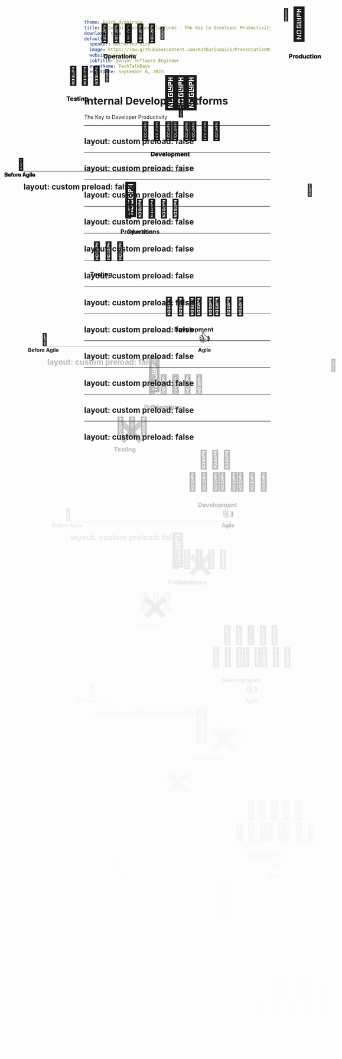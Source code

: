 ```yaml
---
theme: ksick-dynatrace
title: Internal Developer Platforms - The Key to Developer Productivity
download: true
defaults:
  speaker: Katharina Sick
  image: https://raw.githubusercontent.com/KatharinaSick/PresentationMaterials/main/About/Drawing.png
  website: ksick.dev
  jobTitle: Senior Software Engineer
  eventName: TechTalkDays
  eventDate: September 6, 2023
---
```


<style>
/* Slide size is always 980x552 */
.bigEmoji, .emoji, .smallEmoji, .circle, .logo {
  position: absolute;

  display: flex;
  align-items: center;
  justify-content: center;

  left: 0;
  top: 0;
}

.bigEmoji {
  font-size: 86px;

  width: 100px;
  height: 100px;

  left: 440px;
  top: 226px;
}

.emoji {
  font-size: 48px;

  width: 50px;
  height: 50px;

  left: 465px;
  top: 251px;
}

.smallEmoji {
  font-size: 32px;

  width: 50px;
  height: 50px;

  left: 465px;
  top: 251px;
}

.logo {
  width: 50px;
  height: 50px;

  padding: 8px;

  left: 465px;
  top: 251px;
}

.circle {
  font-size: 64px;

  width: 200px;
  height: 200px;

  left: 415px;
  top: 201px;

  background:  linear-gradient(45deg, var(--purple), var(--blue), var(--green));
  border-radius: 50%;
  border: 3px solid white;

  font-weight: 900;
}

.circleText {
  position: absolute;

  width: 110px;
  height: 110px;

  display: flex;
  align-items: center;
  justify-content: center;

  font-weight: 900;
  font-size: 64px;

  background-image: var(--gradient);
  -webkit-background-clip: text;
  -webkit-text-fill-color: transparent;

  border: 2px solid white;
  border-radius: 50%;

  left: 435px;
  top: 221px;
}

.circleTextSmall {
  position: absolute;
  
  width: 50px;
  height: 50px;

  display: flex;
  align-items: center;
  justify-content: center;

  font-weight: 900;
  font-size: 28px;

  background-image: var(--gradient);
  -webkit-background-clip: text;
  -webkit-text-fill-color: transparent;

  border: 2px solid white;
  border-radius: 50%;
}
</style>

# Internal Developer Platforms

The Key to Developer Productivity

<!--
## Introduce myself
- Passionate about 
  - Automating deployments and infrastructure
  - Speeding up pipelines
  - Observability and security
  - Improving developer experience and unifying solutions

## Why IDP?
- Many developers do not share this passion
- Enable developers to focus on what they usually like most and therefore are best at: writing code
- Take away all those daunting tasks around shipping and running software in production
- No compromises regarding autonomy

## ⏭️ But what is an IDP?
To explain that we will travel back in time together to see how the way we are working has evolved over time. And we are 
going to **travel back a loooong time** ⏭️
-->

---
layout: custom
preload: false
---

<span
class="bigEmoji"
v-motion
:initial="{ scale: 0 }"
:enter="{ scale: 1, transition: { type: 'keyframes', ease: 'linear', duration: 500 } }">
🦖
</span>

<!--
## Well, not to the Dinosaur era, but ⏭️
-->

---
layout: custom
preload: false
---

<span
class="smallEmoji"
style="left: 32px; top: 445px"
v-motion
:initial="{ x: 410, y: -197, scale: 2 }"
:enter="{ x: 0, y: 0, scale: 1, transition: { type: 'keyframes', ease: 'linear', duration: 1000 } }">
🦖
</span>
<strong
style="position: absolute; left: 12px; top: 490px; fontSize: 18px"
v-motion
:initial="{ y: 35 }"
:enter="{ y: 0, transition: { type: 'keyframes', ease: 'linear', duration: 500, delay: 500 } }">
Before Agile
</strong>

<!--
## To the time before Agile was a thing
-->

---
layout: custom
preload: false
---

<!-- Timeline -->
<span class="smallEmoji" style="left: 32px; top: 445px">🦖</span>
<strong style="position: absolute; left: 12px; top: 490px; fontSize: 18px">Before Agile</strong>

<span
class="bigEmoji"
v-motion
:initial="{ scale: 0 }"
:enter="{ scale: 1, transition: { type: 'keyframes', ease: 'linear', duration: 1000 } }">
👩‍💻
</span>

<!--
## Introduce Alex
-->

---
layout: custom
preload: false
---

<!-- Timeline -->
<span class="smallEmoji" style="left: 32px; top: 445px">🦖</span>
<strong style="position: absolute; left: 12px; top: 490px; fontSize: 18px">Before Agile</strong>

<!-- Development -->
<span
class="emoji"
style="left: 400px; top: 355px"
v-motion
:initial="{ x: 65, opacity: 0 }"
:enter="{ x: 0, opacity: 1, transition: { type: 'keyframes', ease: 'linear', duration: 500, delay: 500 } }">
🧑🏽‍💻
</span>
<span
class="emoji"
style="left: 530px; top: 355px"
v-motion
:initial="{ x: -65, opacity: 0 }"
:enter="{ x: 0, opacity: 1, transition: { type: 'keyframes', ease: 'linear', duration: 500, delay: 500 } }">
🧑🏿‍💻
</span>
<h3
style="position: absolute; left: 408px; top: 410px"
v-motion
:initial="{ scale: 0 }"
:enter="{ scale: 1, transition: { type: 'keyframes', ease: 'linear', duration: 500, delay: 500 } }">
Development
</h3>

<!-- Alex -->
<span
class="emoji"
style="left: 465px; top: 355px"
v-motion
:initial="{ y: -110, scale: 1.79 }"
:enter="{ y: 0, scale: 1, transition: { type: 'keyframes', ease: 'linear', duration: 500 } }">
👩‍💻
</span>

<!--
## Introduce the team of Alex
-->

---
layout: custom
preload: false
---

<!-- Timeline -->
<span class="smallEmoji" style="left: 32px; top: 445px">🦖</span>
<strong style="position: absolute; left: 12px; top: 490px; fontSize: 18px">Before Agile</strong>

<!-- Feature -->
<span
class="smallEmoji"
style="left: 465px; top: 300px"
v-motion
:initial="{ y: 60, scale: 0 }"
:enter="{ y: 0, scale: 1, transition: { type: 'keyframes', ease: 'linear', duration: 500 } }">
🌟
</span>

<!-- Development -->
<span class="emoji" style="left: 400px; top: 355px">🧑🏽‍💻</span>
<span class="emoji" style="left: 530px; top: 355px">🧑🏿‍💻</span>
<span class="emoji" style="left: 465px; top: 355px">👩‍💻</span>
<h3 style="position: absolute; left: 408px; top: 410px">Development</h3>

---
layout: custom
preload: false
---

<!-- Timeline -->
<span class="smallEmoji" style="left: 32px; top: 445px">🦖</span>
<strong style="position: absolute; left: 12px; top: 490px; fontSize: 18px">Before Agile</strong>

<!-- Feature -->
<span class="smallEmoji" style="left: 465px; top: 300px">🌟</span>

<!-- Development -->
<span class="emoji" style="left: 400px; top: 355px">🧑🏽‍💻</span>
<span class="emoji" style="left: 530px; top: 355px">🧑🏿‍💻</span>
<span class="emoji" style="left: 465px; top: 355px">👩‍💻</span>
<h3 style="position: absolute; left: 408px; top: 410px">Development</h3>

<!-- Production -->
<span
class="bigEmoji"
style="left: unset; right: 100px; top: 40px"
v-motion
:initial="{ scale: 0 }"
:enter="{ scale: 1, transition: { type: 'keyframes', ease: 'linear', duration: 500 } }">
🌈
</span>
<h3
style="position: absolute; right: 90px; top: 145px"
v-motion
:initial="{ scale: 0 }"
:enter="{ scale: 1, transition: { type: 'keyframes', ease: 'linear', duration: 500 } }">
Production
</h3>

---
layout: custom
preload: false
---

<!-- Timeline -->
<span class="smallEmoji" style="left: 32px; top: 445px">🦖</span>
<strong style="position: absolute; left: 12px; top: 490px; fontSize: 18px">Before Agile</strong>


<!-- Development -->
<span class="emoji" style="left: 400px; top: 355px" v-motion :inital="{ opacity: 1 }" :enter="{ opacity: 0.2 }">🧑🏽‍💻</span>
<span class="emoji" style="left: 530px; top: 355px" v-motion :inital="{ opacity: 1 }" :enter="{ opacity: 0.2 }">🧑🏿‍💻</span>
<span class="emoji" style="left: 465px; top: 355px" v-motion :inital="{ opacity: 1 }" :enter="{ opacity: 0.2 }">👩‍💻</span>
<h3 style="position: absolute; left: 408px; top: 410px" v-motion :enter="{ opacity: 0.2 }">Development</h3>

<!-- Testing -->
<span class="emoji" style="left: 205px; top: 205px" v-motion :initial="{ opacity: 0 }" :enter="{ opacity: 1 }">👨🏻‍💻</span>
<h3 style="position: absolute; left: 180px; top: 260px" v-motion :initial="{ opacity: 0 }" :enter="{ opacity: 1 }">Testing</h3>

<!-- Feature -->
<span
class="smallEmoji"
style="left: 265px; top: 205px"
v-motion
:initial="{ x: 200, y: 95 }"
:enter="{ x: 0, y: 0, transition: { type: 'keyframes', ease: 'linear', duration: 1500 } }">
🌟
</span>

<!-- Production -->
<span class="bigEmoji" style="left: unset; right: 100px; top: 40px">🌈</span>
<h3 style="position: absolute; right: 90px; top: 145px">Production</h3>

---
layout: custom
preload: false
---

<!-- Timeline -->
<span class="smallEmoji" style="left: 32px; top: 445px">🦖</span>
<strong style="position: absolute; left: 12px; top: 490px; fontSize: 18px">Before Agile</strong>

<!-- Development -->
<span class="emoji" style="left: 400px; top: 355px" v-motion :inital="{ opacity: 0.2 }" :enter="{ opacity: 1 }">🧑🏽‍💻</span>
<span class="emoji" style="left: 530px; top: 355px" v-motion :inital="{ opacity: 0.2 }" :enter="{ opacity: 1 }">🧑🏿‍💻</span>
<span class="emoji" style="left: 465px; top: 355px" v-motion :inital="{ opacity: 0.2 }" :enter="{ opacity: 1 }">👩‍💻</span>
<h3 style="position: absolute; left: 408px; top: 410px" v-motion :inital="{ opacity: 0.2 }" :enter="{ opacity: 1 }">Development</h3>

<!-- Testing -->
<span class="emoji" style="left: 205px; top: 205px" v-motion :initial="{ opacity: 1 }" :enter="{ opacity: 0.2 }">👨🏻‍💻</span>
<h3 style="position: absolute; left: 180px; top: 260px" v-motion :initial="{ opacity: 1 }" :enter="{ opacity: 0.2 }">Testing</h3>

<!-- Feature -->
<span
class="smallEmoji"
style="left: 465px; top: 300px"
v-motion
:initial="{ x: -200, y: -95 }"
:enter="{ x: 0, y: 0, transition: { type: 'keyframes', ease: 'linear', duration: 1500 } }">
🌟
</span>

<!-- Production -->
<span class="bigEmoji" style="left: unset; right: 100px; top: 40px">🌈</span>
<h3 style="position: absolute; right: 90px; top: 145px">Production</h3>

---
layout: custom
preload: false
---

<!-- Timeline -->
<span class="smallEmoji" style="left: 32px; top: 445px">🦖</span>
<strong style="position: absolute; left: 12px; top: 490px; fontSize: 18px">Before Agile</strong>

<!-- Development -->
<span class="emoji" style="left: 400px; top: 355px" v-motion :inital="{ opacity: 1 }" :enter="{ opacity: 0.2 }">🧑🏽‍💻</span>
<span class="emoji" style="left: 530px; top: 355px" v-motion :inital="{ opacity: 1 }" :enter="{ opacity: 0.2 }">🧑🏿‍💻</span>
<span class="emoji" style="left: 465px; top: 355px" v-motion :inital="{ opacity: 1 }" :enter="{ opacity: 0.2 }">👩‍💻</span>
<h3 style="position: absolute; left: 408px; top: 410px" v-motion :enter="{ opacity: 0.2 }">Development</h3>

<!-- Testing -->
<span class="emoji" style="left: 205px; top: 205px" v-motion :enter="{ opacity: 0.2 }">👨🏻‍💻</span>
<h3 style="position: absolute; left: 180px; top: 260px" v-motion :enter="{ opacity: 0.2 }">Testing</h3>

<!-- Operations -->
<span class="emoji" style="left: 290px; top: 90px" v-motion :initial="{ opacity: 0 }" :enter="{ opacity: 1 }">👩🏽‍💻</span>
<span class="emoji" style="left: 355px; top: 90px" v-motion :initial="{ opacity: 0 }" :enter="{ opacity: 1 }">👨🏼‍💻</span>
<h3 style="position: absolute; left: 280px; top: 145px" v-motion :initial="{ opacity: 0 }" :enter="{ opacity: 1 }">Operations</h3>

<!-- Feature -->
<span
class="smallEmoji"
style="left: 415px; top: 90px"
v-motion
:initial="{ x: 50, y: 210 }"
:enter="{ x: 0, y: 0, transition: { type: 'keyframes', ease: 'linear', duration: 1500 } }">
🌟
</span>

<!-- Production -->
<span class="bigEmoji" style="left: unset; right: 100px; top: 40px">🌈</span>
<h3 style="position: absolute; right: 90px; top: 145px">Production</h3>

---
layout: custom
preload: false
---

<!-- Timeline -->
<span class="smallEmoji" style="left: 32px; top: 445px">🦖</span>
<strong style="position: absolute; left: 12px; top: 490px; fontSize: 18px">Before Agile</strong>

<!-- Development -->
<span class="emoji" style="left: 400px; top: 355px" v-motion :enter="{ opacity: 0.2 }">🧑🏽‍💻</span>
<span class="emoji" style="left: 530px; top: 355px" v-motion :enter="{ opacity: 0.2 }">🧑🏿‍💻</span>
<span class="emoji" style="left: 465px; top: 355px" v-motion :enter="{ opacity: 0.2 }">👩‍💻</span>
<h3 style="position: absolute; left: 408px; top: 410px" v-motion :enter="{ opacity: 0.2 }">Development</h3>

<!-- Testing -->
<span class="emoji" style="left: 205px; top: 205px" v-motion :enter="{ opacity: 0.2 }">👨🏻‍💻</span>
<h3 style="position: absolute; left: 180px; top: 260px" v-motion :enter="{ opacity: 0.2 }">Testing</h3>

<!-- Operations -->
<span class="emoji" style="left: 290px; top: 90px" v-motion :inital="{ opacity: 1 }" :enter="{ opacity: 0.2 }">👩🏽‍💻</span>
<span class="emoji" style="left: 355px; top: 90px" v-motion :inital="{ opacity: 1 }" :enter="{ opacity: 0.2 }">👨🏼‍💻</span>
<h3 style="position: absolute; left: 280px; top: 145px" v-motion :inital="{ opacity: 1 }" :enter="{ opacity: 0.2 }">Operations</h3>

<!-- Feature -->
<span
class="smallEmoji"
style="left: 750px; top: 40px"
v-motion
:initial="{ x: -345, y: 50 }"
:enter="{ x: 0, y: 0, transition: { type: 'keyframes', ease: 'linear', duration: 2000 } }">
🌟
</span>


<!-- Production -->
<span class="bigEmoji" style="left: unset; right: 100px; top: 40px">🌈</span>
<h3 style="position: absolute; right: 90px; top: 145px">Production</h3>

---
layout: custom
preload: false
---

<!-- Timeline -->
<span class="smallEmoji" style="left: 32px; top: 445px">🦖</span>
<strong style="position: absolute; left: 12px; top: 490px; fontSize: 18px">Before Agile</strong>

<!-- Development -->
<span class="emoji" style="left: 400px; top: 355px" v-motion :inital="{ opacity: 0.2 }" :enter="{ opacity: 1 }">🧑🏽‍💻</span>
<span class="emoji" style="left: 530px; top: 355px" v-motion :inital="{ opacity: 0.2 }" :enter="{ opacity: 1 }">🧑🏿‍💻</span>
<span class="emoji" style="left: 465px; top: 355px" v-motion :inital="{ opacity: 0.2 }" :enter="{ opacity: 1 }">👩‍💻</span>
<h3 style="position: absolute; left: 408px; top: 410px" v-motion :inital="{ opacity: 0.2 }" :enter="{ opacity: 1 }">Development</h3>

<!-- Testing -->
<span class="emoji" style="left: 205px; top: 205px" v-motion :inital="{ opacity: 0.2 }" :enter="{ opacity: 1 }">👨🏻‍💻</span>
<h3 style="position: absolute; left: 180px; top: 260px" v-motion :inital="{ opacity: 0.2 }" :enter="{ opacity: 1 }">Testing</h3>

<!-- Operations -->
<span class="emoji" style="left: 290px; top: 90px" v-motion :inital="{ opacity: 0.2 }" :enter="{ opacity: 1 }">👩🏽‍💻</span>
<span class="emoji" style="left: 355px; top: 90px" v-motion :inital="{ opacity: 0.2 }" :enter="{ opacity: 1 }">👨🏼‍💻</span>
<h3 style="position: absolute; left: 280px; top: 145px" v-motion :inital="{ opacity: 0.2 }" :enter="{ opacity: 1 }">Operations</h3>

<!-- Feature -->
<span class="smallEmoji" style="left: 750px; top: 40px">🌟</span>

<!-- Production -->
<span class="bigEmoji" style="left: unset; right: 100px; top: 40px">🌈</span>
<h3 style="position: absolute; right: 90px; top: 145px">Production</h3>

<!--
## Disadvantages

- Inefficient & very slow
- Bugs are found late in the lifecycle
- It took ages to build and deploy
-->

---
layout: custom
preload: false
---

<!-- Timeline -->
<span style="position: absolute; left: 64px; top: 475px; height: 2px; width: 440px; background: white;" v-motion :initial="{ scale: 0 }" :enter="{ scale: 1, opacity: 0.3, transition: { type: 'keyframes', ease: 'linear', duration: 500, delay: 500 } }" />
<span class="smallEmoji" style="left: 32px; top: 445px" v-motion :initial="{ opacity: 1 }" :enter="{ opacity: 0.3, transition: { type: 'keyframes', ease: 'linear', duration: 500, delay: 500 } }">🦖</span>
<strong style="position: absolute; left: 12px; top: 490px; fontSize: 18px" v-motion :initial="{ opacity: 1 }" :enter="{ opacity: 0.3, transition: { type: 'keyframes', ease: 'linear', duration: 500, delay: 500 } }">Before Agile</strong>
<span class="smallEmoji" style="top: 445px" v-motion :initial="{ x: -413 }" :enter="{ x: 0, transition: { type: 'keyframes', ease: 'linear', duration: 1000 } }">👍</span>
<strong style="position: absolute; left: 340px; top: 490px; width: 300px; text-align: center; fontSize: 18px" v-motion :initial="{ y: 35 }" :enter="{ y: 0, transition: { type: 'keyframes', ease: 'linear', duration: 500, delay: 500 } }">Agile</strong>


<!-- Development -->
<span class="emoji" style="left: 400px; top: 355px">🧑🏽‍💻</span>
<span class="emoji" style="left: 530px; top: 355px">🧑🏿‍💻</span>
<span class="emoji" style="left: 465px; top: 355px">👩‍💻</span>
<h3 style="position: absolute; left: 408px; top: 410px">Development</h3>

<!-- Testing -->
<span class="emoji" style="left: 205px; top: 205px">👨🏻‍💻</span>
<h3 style="position: absolute; left: 180px; top: 260px">Testing</h3>

<!-- Operations -->
<span class="emoji" style="left: 290px; top: 90px">👩🏽‍💻</span>
<span class="emoji" style="left: 355px; top: 90px">👨🏼‍💻</span>
<h3 style="position: absolute; left: 280px; top: 145px">Operations</h3>

<!-- Feature -->
<span class="smallEmoji" style="left: 750px; top: 40px">🌟</span>

<!-- Production -->
<span class="bigEmoji" style="left: unset; right: 100px; top: 40px">🌈</span>
<h3 style="position: absolute; right: 90px; top: 145px">Production</h3>

---
layout: custom
preload: false
---

<!-- Timeline -->
<span style="position: absolute; left: 64px; top: 475px; height: 2px; width: 440px; background: white; opacity: 0.3" />
<span class="smallEmoji" style="left: 32px; top: 445px; opacity: 0.3">🦖</span>
<strong style="position: absolute; left: 12px; top: 490px; fontSize: 18px; opacity: 0.3">Before Agile</strong>
<span class="smallEmoji" style="top: 445px">👍</span>
<strong style="position: absolute; left: 340px; top: 490px; fontSize: 18px; width: 300px; text-align: center">Agile</strong>


<!-- Development -->
<span class="emoji" style="left: 400px; top: 355px">🧑🏽‍💻</span>
<span class="emoji" style="left: 530px; top: 355px">🧑🏿‍💻</span>
<span class="emoji" style="left: 465px; top: 355px">👩‍💻</span>
<span class="emoji" style="left: 430px; top: 295px" v-motion :initial="{ x: -225, y: -90}" :enter="{ x: 0, y: 0 , transition: { type: 'keyframes', ease: 'linear', duration: 1000 } }">👨🏻‍💻</span>
<h3 style="position: absolute; left: 408px; top: 410px">Development</h3>

<!-- Testing -->
<span class="emoji" style="left: 205px; top: 205px" v-motion :initial="{opacity: 1}" :enter="{ opacity: 0.3, transition: { type: 'keyframes', ease: 'linear', duration: 1000 } }">👨🏻‍💻</span>
<h3 style="position: absolute; left: 180px; top: 260px" v-motion :initial="{opacity: 1}" :enter="{ opacity: 0.3, transition: { type: 'keyframes', ease: 'linear', duration: 1000 } }">Testing</h3>
<span class="bigEmoji" style="left: 178px; top: 195px; opacity: 0.7" v-motion :initial="{scale: 0}" :enter="{ scale: 1, transition: { type: 'keyframes', ease: 'linear', duration: 1000 } }">❌</span>

<!-- Operations -->
<span class="emoji" style="left: 290px; top: 90px">👩🏽‍💻</span>
<span class="emoji" style="left: 355px; top: 90px">👨🏼‍💻</span>
<h3 style="position: absolute; left: 280px; top: 145px">Operations</h3>

<!-- Feature -->
<span class="smallEmoji" style="left: 750px; top: 40px">🌟</span>

<!-- Production -->
<span class="bigEmoji" style="left: unset; right: 100px; top: 40px">🌈</span>
<h3 style="position: absolute; right: 90px; top: 145px">Production</h3>


---
layout: custom
preload: false
---

<!-- Timeline -->
<span style="position: absolute; left: 64px; top: 475px; height: 2px; width: 440px; background: white; opacity: 0.3" />
<span class="smallEmoji" style="left: 32px; top: 445px; opacity: 0.3">🦖</span>
<strong style="position: absolute; left: 12px; top: 490px; opacity: 0.3; fontSize: 18px">Before Agile</strong>
<span class="smallEmoji" style="top: 445px">👍</span>
<strong style="position: absolute; left: 340px; top: 490px; width: 300px; text-align: center; fontSize: 18px">Agile</strong>


<!-- Development -->
<span class="emoji" style="left: 400px; top: 355px">🧑🏽‍💻</span>
<span class="emoji" style="left: 530px; top: 355px">🧑🏿‍💻</span>
<span class="emoji" style="left: 465px; top: 355px">👩‍💻</span>
<span class="emoji" style="left: 430px; top: 295px">👨🏻‍💻</span>
<span class="emoji" style="left: 495px; top: 295px" v-motion :initial="{ x: -140, y: -205}" :enter="{ x: 0, y: 0 ,transition: { type: 'keyframes', ease: 'linear', duration: 1000 } }">👨🏼‍💻</span>
<h3 style="position: absolute; left: 408px; top: 410px">Development</h3>

<!-- Testing -->
<span class="emoji" style="left: 205px; top: 205px; opacity: 0.3">👨🏻‍💻</span>
<h3 style="position: absolute; left: 180px; top: 260px; opacity: 0.3">Testing</h3>
<span class="bigEmoji" style="left: 178px; top: 195px; opacity: 0.7">❌</span>

<!-- Operations -->
<span class="emoji" style="left: 290px; top: 90px" v-motion :initial="{opacity: 1}" :enter="{ opacity: 0.3, transition: { type: 'keyframes', ease: 'linear', duration: 1000 } }">👩🏽‍💻</span>
<span class="emoji" style="left: 355px; top: 90px" v-motion :initial="{opacity: 1}" :enter="{ opacity: 0.3, transition: { type: 'keyframes', ease: 'linear', duration: 1000 } }">👨🏼‍💻</span>
<h3 style="position: absolute; left: 280px; top: 145px" v-motion :initial="{opacity: 1}" :enter="{ opacity: 0.3, transition: { type: 'keyframes', ease: 'linear', duration: 1000 } }">Operations</h3>
<span class="bigEmoji" style="left: 300px; top: 80px; opacity: 0.7" v-motion :initial="{scale: 0}" :enter="{ scale: 1, transition: { type: 'keyframes', ease: 'linear', duration: 1000 } }">❌</span>

<!-- Feature -->
<span class="smallEmoji" style="left: 750px; top: 40px">🌟</span>

<!-- Production -->
<span class="bigEmoji" style="left: unset; right: 100px; top: 40px">🌈</span>
<h3 style="position: absolute; right: 90px; top: 145px">Production</h3>

---
layout: custom
preload: false
---

<!-- Timeline -->
<span style="position: absolute; left: 64px; top: 475px; height: 2px; width: 440px; background: white; opacity: 0.3" />
<span class="smallEmoji" style="left: 32px; top: 445px; opacity: 0.3">🦖</span>
<strong style="position: absolute; left: 12px; top: 490px; opacity: 0.3; fontSize: 18px">Before Agile</strong>
<span class="smallEmoji" style="top: 445px">👍</span>
<strong style="position: absolute; left: 340px; top: 490px; width: 300px; text-align: center; fontSize: 18px">Agile</strong>


<!-- Development -->
<span class="emoji" style="left: 400px; top: 355px">🧑🏽‍💻</span>
<span class="emoji" style="left: 530px; top: 355px">🧑🏿‍💻</span>
<span class="emoji" style="left: 465px; top: 355px">👩‍💻</span>
<span class="emoji" style="left: 430px; top: 295px">👨🏻‍💻</span>
<span class="emoji" style="left: 495px; top: 295px">👨🏼‍💻</span>
<h3 style="position: absolute; left: 408px; top: 410px">Development</h3>

<!-- Testing -->
<span class="emoji" style="left: 205px; top: 205px; opacity: 0.3" v-motion :initial="{scale: 1}" :enter="{scale: 0 ,transition: { type: 'keyframes', ease: 'linear', duration: 500 } }">👨🏻‍💻</span>
<h3 style="position: absolute; left: 180px; top: 260px; opacity: 0.3" v-motion :initial="{scale: 1}" :enter="{scale: 0 ,transition: { type: 'keyframes', ease: 'linear', duration: 500 } }">Testing</h3>
<span class="bigEmoji" style="left: 178px; top: 195px; opacity: 0.7" v-motion :initial="{scale: 1}" :enter="{scale: 0 ,transition: { type: 'keyframes', ease: 'linear', duration: 500 } }">❌</span>

<!-- Operations -->
<span class="emoji" style="left: 290px; top: 90px; opacity: 0.3" v-motion :initial="{scale: 1}" :enter="{scale: 0 ,transition: { type: 'keyframes', ease: 'linear', duration: 500 } }">👩🏽‍💻</span>
<span class="emoji" style="left: 355px; top: 90px; opacity: 0.3" v-motion :initial="{scale: 1}" :enter="{scale: 0 ,transition: { type: 'keyframes', ease: 'linear', duration: 500 } }">👨🏼‍💻</span>
<h3 style="position: absolute; left: 280px; top: 145px; opacity: 0.3" v-motion :initial="{scale: 1}" :enter="{scale: 0 ,transition: { type: 'keyframes', ease: 'linear', duration: 500 } }">Operations</h3>
<span class="bigEmoji" style="left: 300px; top: 80px; opacity: 0.7" v-motion :initial="{scale: 1}" :enter="{scale: 0 ,transition: { type: 'keyframes', ease: 'linear', duration: 500 } }">❌</span>

<!-- Feature -->
<span class="smallEmoji" style="left: 750px; top: 40px">🌟</span>

<!-- Production -->
<span class="bigEmoji" style="left: unset; right: 100px; top: 40px">🌈</span>
<h3 style="position: absolute; right: 90px; top: 145px">Production</h3>

---
layout: custom
preload: false
---

<!-- Timeline -->
<span style="position: absolute; left: 64px; top: 475px; height: 2px; width: 440px; background: white; opacity: 0.3" />
<span class="smallEmoji" style="left: 32px; top: 445px; opacity: 0.3">🦖</span>
<strong style="position: absolute; left: 12px; top: 490px; opacity: 0.3; fontSize: 18px">Before Agile</strong>
<span class="smallEmoji" style="top: 445px">👍</span>
<strong style="position: absolute; left: 340px; top: 490px; width: 300px; text-align: center; fontSize: 18px">Agile</strong>

<!-- Features -->
<span class="smallEmoji" style="left: 750px; top: 40px">🌟</span>
<span class="smallEmoji" style="left: 463px; top: 240px" v-motion :initial="{ y: 100, scale: 0 }" :enter="{ y: 0, scale: 1, transition: { type: 'keyframes', ease: 'linear', duration: 500 } }">🌟</span>

<!-- Development -->
<span class="emoji" style="left: 400px; top: 355px">🧑🏽‍💻</span>
<span class="emoji" style="left: 530px; top: 355px">🧑🏿‍💻</span>
<span class="emoji" style="left: 465px; top: 355px">👩‍💻</span>
<span class="emoji" style="left: 430px; top: 295px">👨🏻‍💻</span>
<span class="emoji" style="left: 495px; top: 295px">👨🏼‍💻</span>
<h3 style="position: absolute; left: 408px; top: 410px">Development</h3>

<!-- Production -->
<span class="bigEmoji" style="left: unset; right: 100px; top: 40px">🌈</span>
<h3 style="position: absolute; right: 90px; top: 145px">Production</h3>

---
layout: custom
preload: false
---

<!-- Timeline -->
<span style="position: absolute; left: 64px; top: 475px; height: 2px; width: 440px; background: white; opacity: 0.3" />
<span class="smallEmoji" style="left: 32px; top: 445px; opacity: 0.3">🦖</span>
<strong style="position: absolute; left: 12px; top: 490px; opacity: 0.3; fontSize: 18px">Before Agile</strong>
<span class="smallEmoji" style="top: 445px">👍</span>
<strong style="position: absolute; left: 340px; top: 490px; width: 300px; text-align: center; fontSize: 18px">Agile</strong>

<!-- Features -->
<span class="smallEmoji" style="left: 750px; top: 40px">🌟</span>
<span class="smallEmoji" style="left: 730px; top: 80px" v-motion :initial="{ x: -267, y: 160 }" :enter="{ x: 0, y: 0, transition: { type: 'keyframes', ease: 'linear', duration: 1500 } }">🌟</span>

<!-- Development -->
<span class="emoji" style="left: 400px; top: 355px">🧑🏽‍💻</span>
<span class="emoji" style="left: 530px; top: 355px">🧑🏿‍💻</span>
<span class="emoji" style="left: 465px; top: 355px">👩‍💻</span>
<span class="emoji" style="left: 430px; top: 295px">👨🏻‍💻</span>
<span class="emoji" style="left: 495px; top: 295px">👨🏼‍💻</span>
<h3 style="position: absolute; left: 408px; top: 410px">Development</h3>

<!-- Production -->
<span class="bigEmoji" style="left: unset; right: 100px; top: 40px">🌈</span>
<h3 style="position: absolute; right: 90px; top: 145px">Production</h3>

---
layout: custom
preload: false
---

<!-- Timeline -->
<span style="position: absolute; left: 64px; top: 475px; height: 2px; width: 440px; background: white; opacity: 0.3" />
<span class="smallEmoji" style="left: 32px; top: 445px; opacity: 0.3">🦖</span>
<strong style="position: absolute; left: 12px; top: 490px; opacity: 0.3; fontSize: 18px">Before Agile</strong>
<span class="smallEmoji" style="top: 445px">👍</span>
<strong style="position: absolute; left: 340px; top: 490px; width: 300px; text-align: center; fontSize: 18px">Agile</strong>

<!-- Features -->
<span class="smallEmoji" style="left: 750px; top: 40px">🌟</span>
<span class="smallEmoji" style="left: 730px; top: 80px">🌟</span>

<!-- Development -->
<span class="emoji" style="left: 400px; top: 355px">🧑🏽‍💻</span>
<span class="emoji" style="left: 530px; top: 355px">🧑🏿‍💻</span>
<span class="emoji" style="left: 465px; top: 355px">👩‍💻</span>
<span class="emoji" style="left: 430px; top: 295px">👨🏻‍💻</span>
<span class="emoji" style="left: 495px; top: 295px">👨🏼‍💻</span>
<h3 style="position: absolute; left: 408px; top: 410px">Development</h3>

<!-- Production -->
<span class="bigEmoji" style="left: unset; right: 100px; top: 40px">🌈</span>
<h3 style="position: absolute; right: 90px; top: 145px">Production</h3>

<!-- Operations -->
<span class="emoji" style="left: 290px; top: 90px" v-motion :initial="{ scale: 0 }" :enter="{ scale: 1 }">👩🏽‍💻</span>
<h3 style="position: absolute; left: 245px; top: 145px" v-motion :initial="{ scale: 0 }" :enter="{ scale: 1 }">Operations</h3>

---
layout: custom
preload: false
---

<!-- Timeline -->
<span style="position: absolute; left: 64px; top: 475px; height: 2px; width: 440px; background: white; opacity: 0.3" />
<span class="smallEmoji" style="left: 32px; top: 445px; opacity: 0.3">🦖</span>
<strong style="position: absolute; left: 12px; top: 490px; opacity: 0.3; fontSize: 18px">Before Agile</strong>
<span class="smallEmoji" style="top: 445px">👍</span>
<strong style="position: absolute; left: 340px; top: 490px; width: 300px; text-align: center; fontSize: 18px">Agile</strong>

<!-- Features -->
<span class="smallEmoji" style="left: 750px; top: 40px" v-motion :initial="{ x: 0, scale: 1 }" :enter="{ x: 500, scale: 0, transition: { type: 'keyframes', ease: 'linear', duration: 1000 } }">🌟</span>
<span class="smallEmoji" style="left: 730px; top: 80px" v-motion :initial="{ x: 0, scale: 1 }" :enter="{ x: 500, scale: 0, transition: { type: 'keyframes', ease: 'linear', duration: 1000 } }">🌟</span>

<!-- Development -->
<span class="emoji" style="left: 400px; top: 355px" v-motion :initial="{ y: 0, scale: 1 }" :enter="{ y: 500, scale: 0, transition: { type: 'keyframes', ease: 'linear', duration: 1000 } }">🧑🏽‍💻</span>
<span class="emoji" style="left: 530px; top: 355px" v-motion :initial="{ y: 0, scale: 1 }" :enter="{ y: 500, scale: 0, transition: { type: 'keyframes', ease: 'linear', duration: 1000 } }">🧑🏿‍💻</span>
<span class="emoji" style="left: 465px; top: 355px" v-motion :initial="{ y: 0, scale: 1 }" :enter="{ y: 500, scale: 0, transition: { type: 'keyframes', ease: 'linear', duration: 1000 } }">👩‍💻</span>
<span class="emoji" style="left: 430px; top: 295px" v-motion :initial="{ y: 0, scale: 1 }" :enter="{ y: 500, scale: 0, transition: { type: 'keyframes', ease: 'linear', duration: 1000 } }">👨🏻‍💻</span>
<span class="emoji" style="left: 495px; top: 295px" v-motion :initial="{ y: 0, scale: 1 }" :enter="{ y: 500, scale: 0, transition: { type: 'keyframes', ease: 'linear', duration: 1000 } }">👩🏾‍💻</span>
<span class="emoji" style="left: 465px; top: 235px" v-motion :initial="{ y: 0, scale: 1 }" :enter="{ y: 500, scale: 0, transition: { type: 'keyframes', ease: 'linear', duration: 1000 } }">👨🏼‍💻</span>
<h3 style="position: absolute; left: 440px; top: 410px" v-motion :initial="{ y: 0, scale: 1 }" :enter="{ y: 500, scale: 0, transition: { type: 'keyframes', ease: 'linear', duration: 1000 } }">DevOps</h3>

<!-- Production -->
<span class="bigEmoji" style="left: unset; right: 100px; top: 40px" v-motion :initial="{ x: 0, scale: 1 }" :enter="{ x: 500, scale: 0, transition: { type: 'keyframes', ease: 'linear', duration: 1000 } }">🌈</span>
<h3 style="position: absolute; right: 90px; top: 145px" v-motion :initial="{ x: 0, scale: 1 }" :enter="{ x: 500, scale: 0, transition: { type: 'keyframes', ease: 'linear', duration: 1000 } }">Production</h3>

<!-- Operations -->
<span class="emoji" style="left: 290px; top: 90px" v-motion :initial="{ x: 0, scale: 1 }" :enter="{ x: -500, scale: 0, transition: { type: 'keyframes', ease: 'linear', duration: 1000 } }">👩🏽‍💻</span>
<h3 style="position: absolute; left: 245px; top: 145px" v-motion :initial="{ x: 0, scale: 1 }" :enter="{ x: -500, scale: 0, transition: { type: 'keyframes', ease: 'linear', duration: 1000 } }">Operations</h3>


<!-- Timeline -->
<span style="position: absolute; left: 64px; top: 475px; height: 2px; width: 440px; background: white; opacity: 0.3" />
<span class="smallEmoji" style="left: 32px; top: 445px; opacity: 0.3">🦖</span>
<strong style="position: absolute; left: 12px; top: 490px; opacity: 0.3; fontSize: 18px">Before Agile</strong>
<span class="smallEmoji" style="top: 445px">👍</span>
<strong style="position: absolute; left: 340px; top: 490px; width: 300px; text-align: center; fontSize: 18px">Agile</strong>

<!-- Team A -->
<span class="emoji" style="left: 400px; top: 20px" v-motion :initial="{ y: -250, scale: 0 }" :enter="{ y: 0, scale: 1, transition: { type: 'keyframes', ease: 'linear', duration: 500 } }">🧑🏽‍💻</span>
<span class="emoji" style="left: 530px; top: 20px" v-motion :initial="{ y: -250, scale: 0 }" :enter="{ y: 0, scale: 1, transition: { type: 'keyframes', ease: 'linear', duration: 500 } }">🧑🏿‍💻</span>
<span class="emoji" style="left: 465px; top: 20px" v-motion :initial="{ y: -250, scale: 0 }" :enter="{ y: 0, scale: 1, transition: { type: 'keyframes', ease: 'linear', duration: 500 } }">👩‍💻</span>
<h3 style="position: absolute; left: 440px; top: 75px" v-motion :initial="{ y: -250, scale: 0 }" :enter="{ y: 0, scale: 1, transition: { type: 'keyframes', ease: 'linear', duration: 500 } }">Team A</h3>

<!-- Team B -->
<span class="emoji" style="left: 660px; top: 200px" v-motion :initial="{ x: 250, scale: 0 }" :enter="{ x: 0, scale: 1, transition: { type: 'keyframes', ease: 'linear', duration: 500 } }">🧑🏽‍💻</span>
<span class="emoji" style="left: 790px; top: 200px" v-motion :initial="{ x: 250, scale: 0 }" :enter="{ x: 0, scale: 1, transition: { type: 'keyframes', ease: 'linear', duration: 500 } }">🧑🏿‍💻</span>
<span class="emoji" style="left: 725px; top: 200px" v-motion :initial="{ x: 250, scale: 0 }" :enter="{ x: 0, scale: 1, transition: { type: 'keyframes', ease: 'linear', duration: 500 } }">👩‍💻</span>
<h3 style="position: absolute; left: 710px; top: 255px" v-motion :initial="{ x: 250, scale: 0 }" :enter="{ x: 0, scale: 1, transition: { type: 'keyframes', ease: 'linear', duration: 500 } }">Team B</h3>

<!-- Team C -->
<span class="emoji" style="left: 400px; top: 355px" v-motion :initial="{ y: 250, scale: 0 }" :enter="{ y: 0, scale: 1, transition: { type: 'keyframes', ease: 'linear', duration: 500 } }">🧑🏽‍💻</span>
<span class="emoji" style="left: 530px; top: 355px" v-motion :initial="{ y: 250, scale: 0 }" :enter="{ y: 0, scale: 1, transition: { type: 'keyframes', ease: 'linear', duration: 500 } }">🧑🏿‍💻</span>
<span class="emoji" style="left: 465px; top: 355px" v-motion :initial="{ y: 250, scale: 0 }" :enter="{ y: 0, scale: 1, transition: { type: 'keyframes', ease: 'linear', duration: 500 } }">👩‍💻</span>
<h3 style="position: absolute; left: 440px; top: 410px" v-motion :initial="{ y: 250, scale: 0 }" :enter="{ y: 0, scale: 1, transition: { type: 'keyframes', ease: 'linear', duration: 500 } }">Team C</h3>

<!-- Team D -->
<span class="emoji" style="left: 140px; top: 200px" v-motion :initial="{ x: -250, scale: 0 }" :enter="{ x: 0, scale: 1, transition: { type: 'keyframes', ease: 'linear', duration: 500 } }">🧑🏽‍💻</span>
<span class="emoji" style="left: 270px; top: 200px" v-motion :initial="{ x: -250, scale: 0 }" :enter="{ x: 0, scale: 1, transition: { type: 'keyframes', ease: 'linear', duration: 500 } }">🧑🏿‍💻</span>
<span class="emoji" style="left: 205px; top: 200px" v-motion :initial="{ x: -250, scale: 0 }" :enter="{ x: 0, scale: 1, transition: { type: 'keyframes', ease: 'linear', duration: 500 } }">👩‍💻</span>
<h3 style="position: absolute; left: 185px; top: 255px" v-motion :initial="{ x: -250, scale: 0 }" :enter="{ x: 0, scale: 1, transition: { type: 'keyframes', ease: 'linear', duration: 500 } }">Team D</h3>

---
layout: custom
preload: false
---

<!-- Timeline -->
<span style="position: absolute; left: 64px; top: 475px; height: 2px; width: 440px; background: white; opacity: 0.3" />
<span class="smallEmoji" style="left: 32px; top: 445px; opacity: 0.3">🦖</span>
<strong style="position: absolute; left: 12px; top: 490px; opacity: 0.3; fontSize: 18px">Before Agile</strong>
<span class="smallEmoji" style="top: 445px">👍</span>
<strong style="position: absolute; left: 340px; top: 490px; width: 300px; text-align: center; fontSize: 18px">Agile</strong>

<!-- Team A -->
<span class="emoji" style="left: 400px; top: 20px">🧑🏽‍💻</span>
<span class="emoji" style="left: 530px; top: 20px">🧑🏿‍💻</span>
<span class="emoji" style="left: 465px; top: 20px">👩‍💻</span>
<h3 style="position: absolute; left: 440px; top: 75px">Team A</h3>

<!-- Team B -->
<span class="emoji" style="left: 660px; top: 200px">🧑🏽‍💻</span>
<span class="emoji" style="left: 790px; top: 200px">🧑🏿‍💻</span>
<span class="emoji" style="left: 725px; top: 200px">👩‍💻</span>
<h3 style="position: absolute; left: 710px; top: 255px">Team B</h3>

<!-- Team C -->
<span class="emoji" style="left: 400px; top: 355px">🧑🏽‍💻</span>
<span class="emoji" style="left: 530px; top: 355px">🧑🏿‍💻</span>
<span class="emoji" style="left: 465px; top: 355px">👩‍💻</span>
<h3 style="position: absolute; left: 440px; top: 410px">Team C</h3>

<!-- Team D -->
<span class="emoji" style="left: 140px; top: 200px">🧑🏽‍💻</span>
<span class="emoji" style="left: 270px; top: 200px">🧑🏿‍💻</span>
<span class="emoji" style="left: 205px; top: 200px">👩‍💻</span>
<h3 style="position: absolute; left: 185px; top: 255px">Team D</h3>

<!-- Operations -->
<span class="emoji" style="left: 140px; top: 20px" v-motion :initial="{ x: -250, y: -250, scale: 0 }" :enter="{ x: 0, y: 0, scale: 1, transition: { type: 'keyframes', ease: 'linear', duration: 500 } }">👩🏽‍💻</span>
<h3 style="position: absolute; left: 95px; top: 75px" v-motion :initial="{ x: -250, y: -250, scale: 0 }" :enter="{ x: 0, y: 0, scale: 1, transition: { type: 'keyframes', ease: 'linear', duration: 500 } }">Operations</h3>

---
layout: custom
preload: false
---

<!-- Timeline -->
<span style="position: absolute; left: 64px; top: 475px; height: 2px; width: 410px; background: white; opacity: 0.3" />
<span style="position: absolute; left: 506px; top: 475px; height: 2px; width: 410px; background: white;" v-motion :initial="{ scale: 0 }" :enter="{ scale: 1, opacity: 0.3, transition: { type: 'keyframes', ease: 'linear', duration: 500, delay: 500 } }"/>
<span class="smallEmoji" style="left: 32px; top: 445px; opacity: 0.3">🦖</span>
<strong style="position: absolute; left: 12px; top: 490px; opacity: 0.3; fontSize: 18px">Before Agile</strong>
<span class="smallEmoji" style="top: 445px" v-motion :initial="{ opacity: 1 }" :enter="{ opacity: 0.3, transition: { type: 'keyframes', ease: 'linear', duration: 500, delay: 500 } }">👍</span>
<strong style="position: absolute; left: 340px; top: 490px; width: 300px; text-align: center; fontSize: 18px" v-motion :initial="{ opacity: 1 }" :enter="{ opacity: 0.3, transition: { type: 'keyframes', ease: 'linear', duration: 500, delay: 500 } }">Agile</strong>
<span class="smallEmoji" style="left: unset; right: 25px; top: 445px" v-motion :initial="{ x: -413 }" :enter="{ x: 0, transition: { type: 'keyframes', ease: 'linear', duration: 1000 } }">🚀</span>
<strong style="position: absolute; right: 12px; top: 490px; fontSize: 18px" v-motion :initial="{ y: 35 }" :enter="{ y: 0, transition: { type: 'keyframes', ease: 'linear', duration: 500, delay: 500 } }">Platform</strong>

<!-- Team A -->
<span class="emoji" style="left: 400px; top: 20px">🧑🏽‍💻</span>
<span class="emoji" style="left: 530px; top: 20px">🧑🏿‍💻</span>
<span class="emoji" style="left: 465px; top: 20px">👩‍💻</span>
<h3 style="position: absolute; left: 440px; top: 75px">Team A</h3>

<!-- Team B -->
<span class="emoji" style="left: 660px; top: 200px">🧑🏽‍💻</span>
<span class="emoji" style="left: 790px; top: 200px">🧑🏿‍💻</span>
<span class="emoji" style="left: 725px; top: 200px">👩‍💻</span>
<h3 style="position: absolute; left: 710px; top: 255px">Team B</h3>

<!-- Team C -->
<span class="emoji" style="left: 400px; top: 355px">🧑🏽‍💻</span>
<span class="emoji" style="left: 530px; top: 355px">🧑🏿‍💻</span>
<span class="emoji" style="left: 465px; top: 355px">👩‍💻</span>
<h3 style="position: absolute; left: 440px; top: 410px">Team C</h3>

<!-- Team D -->
<span class="emoji" style="left: 140px; top: 200px">🧑🏽‍💻</span>
<span class="emoji" style="left: 270px; top: 200px">🧑🏿‍💻</span>
<span class="emoji" style="left: 205px; top: 200px">👩‍💻</span>
<h3 style="position: absolute; left: 185px; top: 255px">Team D</h3>

<!-- Operations -->
<span class="emoji" style="left: 140px; top: 20px">👩🏽‍💻</span>
<h3 style="position: absolute; left: 95px; top: 75px">Operations</h3>

---
layout: custom
preload: false
---

<!-- Timeline -->
<span style="position: absolute; left: 64px; top: 475px; height: 2px; width: 410px; background: white; opacity: 0.3" />
<span style="position: absolute; left: 506px; top: 475px; height: 2px; width: 410px; background: white; opacity: 0.3"/>
<span class="smallEmoji" style="left: 32px; top: 445px; opacity: 0.3">🦖</span>
<strong style="position: absolute; left: 12px; top: 490px; opacity: 0.3; fontSize: 18px">Before Agile</strong>
<span class="smallEmoji" style="top: 445px; opacity: 0.3">👍</span>
<strong style="position: absolute; left: 340px; top: 490px; width: 300px; text-align: center; opacity: 0.3; fontSize: 18px">Agile</strong>
<span class="smallEmoji" style="left: unset; right: 25px; top: 445px">🚀</span>
<strong style="position: absolute; right: 12px; top: 490px; fontSize: 18px">Platform</strong>

<!-- Team A -->
<span class="emoji" style="left: 400px; top: 20px">🧑🏽‍💻</span>
<span class="emoji" style="left: 530px; top: 20px">🧑🏿‍💻</span>
<span class="emoji" style="left: 465px; top: 20px">👩‍💻</span>
<h3 style="position: absolute; left: 440px; top: 75px">Team A</h3>

<!-- Team B -->
<span class="emoji" style="left: 660px; top: 200px">🧑🏽‍💻</span>
<span class="emoji" style="left: 790px; top: 200px">🧑🏿‍💻</span>
<span class="emoji" style="left: 725px; top: 200px">👩‍💻</span>
<h3 style="position: absolute; left: 710px; top: 255px">Team B</h3>

<!-- Team C -->
<span class="emoji" style="left: 400px; top: 355px">🧑🏽‍💻</span>
<span class="emoji" style="left: 530px; top: 355px">🧑🏿‍💻</span>
<span class="emoji" style="left: 465px; top: 355px">👩‍💻</span>
<h3 style="position: absolute; left: 440px; top: 410px">Team C</h3>

<!-- Team D -->
<span class="emoji" style="left: 140px; top: 200px">🧑🏽‍💻</span>
<span class="emoji" style="left: 270px; top: 200px">🧑🏿‍💻</span>
<span class="emoji" style="left: 205px; top: 200px">👩‍💻</span>
<h3 style="position: absolute; left: 185px; top: 255px">Team D</h3>

<!-- Operations -->
<span class="emoji" style="left: 140px; top: 20px">👩🏽‍💻</span>
<h3 style="position: absolute; left: 95px; top: 75px">Operations</h3>

<!-- IDP -->
<span class="circle" style="left: 390px; top: 127px" v-motion :initial="{ scale: 0 }" :enter="{ scale: 1,  transition: { type: 'keyframes', ease: 'linear', duration: 500 } }">IDP</span>

---
layout: custom
preload: false
---

<!-- Timeline -->
<span style="position: absolute; left: 64px; top: 475px; height: 2px; width: 410px; background: white; opacity: 0.3" />
<span style="position: absolute; left: 506px; top: 475px; height: 2px; width: 410px; background: white; opacity: 0.3"/>
<span class="smallEmoji" style="left: 32px; top: 445px; opacity: 0.3">🦖</span>
<strong style="position: absolute; left: 12px; top: 490px; opacity: 0.3; fontSize: 18px">Before Agile</strong>
<span class="smallEmoji" style="top: 445px; opacity: 0.3">👍</span>
<strong style="position: absolute; left: 340px; top: 490px; width: 300px; text-align: center; opacity: 0.3; fontSize: 18px">Agile</strong>
<span class="smallEmoji" style="left: unset; right: 25px; top: 445px">🚀</span>
<strong style="position: absolute; right: 12px; top: 490px; fontSize: 18px">Platform</strong>

<!-- Team A -->
<span class="emoji" style="left: 400px; top: 20px">🧑🏽‍💻</span>
<span class="emoji" style="left: 530px; top: 20px">🧑🏿‍💻</span>
<span class="emoji" style="left: 465px; top: 20px">👩‍💻</span>
<h3 style="position: absolute; left: 440px; top: 75px">Team A</h3>

<!-- Team B -->
<span class="emoji" style="left: 660px; top: 200px">🧑🏽‍💻</span>
<span class="emoji" style="left: 790px; top: 200px">🧑🏿‍💻</span>
<span class="emoji" style="left: 725px; top: 200px">👩‍💻</span>
<h3 style="position: absolute; left: 710px; top: 255px">Team B</h3>

<!-- Team C -->
<span class="emoji" style="left: 400px; top: 355px">🧑🏽‍💻</span>
<span class="emoji" style="left: 530px; top: 355px">🧑🏿‍💻</span>
<span class="emoji" style="left: 465px; top: 355px">👩‍💻</span>
<h3 style="position: absolute; left: 440px; top: 410px">Team C</h3>

<!-- Team D -->
<span class="emoji" style="left: 140px; top: 200px">🧑🏽‍💻</span>
<span class="emoji" style="left: 270px; top: 200px">🧑🏿‍💻</span>
<span class="emoji" style="left: 205px; top: 200px">👩‍💻</span>
<h3 style="position: absolute; left: 185px; top: 255px">Team D</h3>

<!-- Operations -->
<span class="emoji" style="left: 140px; top: 20px" v-motion :initial="{ x: 0, y: 0, scale: 1 }" :enter="{ x: -500, y: -500, scale: 0, transition: { type: 'keyframes', ease: 'linear', duration: 1000 } }">👩🏽‍💻</span>
<h3 style="position: absolute; left: 95px; top: 75px" v-motion :initial="{ x: 0, y: 0, scale: 1 }" :enter="{ x: -500, y: -500, scale: 0, transition: { type: 'keyframes', ease: 'linear', duration: 1000 } }">Operations</h3>

<!-- IDP -->
<span class="circle" style="left: 390px; top: 127px">IDP</span>

---
preload: false
layout: center
---

# Why?

---
preload: false
---

<h1 v-motion :initial="{x: 384, y: 196}" :enter="{x: 0, y: 0, transition: { type: 'keyframes', ease: 'linear', duration: 1000 }}">Why?</h1>

<v-clicks>

🤯 Less cognitive load

🤸 Autonomy

🤝 Unified solutions

📝 Standardized workflows

🗂️ Neat service catalogue
</v-clicks>

<!--
## Less cognitive load

- Developers can focus on writing code and don't have to learn many technologies
- Even if there are developers that know how to code, deploy and observe that's a lot of cognitive load that's not necessary
- Reduce the amount of steps that need to be taken while development and deployment
- Complexity is not eliminated but moved behind the platform

## Autonomy

- If a developer needs a database, there should be a mechanism to get it, no matter if that person is a database administrator or a Node.js developer
- Vastly reduced wait times for others

## Unified Solutions

- Many different solutions = chaos and hard to trouble shoot
- IDP brings order into the chaos

## Standardized workflows

- Golden paths
- Not about forcing standards but about regulating autonomy
- Less repetitive tasks

## Neat service catalogue

- Provide a starting point
- Especially helps for new employees
-->

---
preload: false
layout: image-center
image: /reddit.png
---

---
preload: false
layout: center
---

# How?

---
preload: false
---

<h1 v-motion :initial="{x: 384, y: 196}" :enter="{x: 0, y: 0, transition: { type: 'keyframes', ease: 'linear', duration: 1000 }}">How?</h1>

<v-clicks>

🫵 Find <strong>YOUR</strong> needs

🎯 Have a clear mission

✏️ Design for a good User Experience

🐥 Start small

📊 Make it observable
</v-clicks>

<!--
## Build for your needs

- Find out how engineers are working at the moment
- A lot of stakeholders
- Think about cultural changes

## Have a clear mission

- You need to have a goal for your platform

## Design

- There are no bad users, just bad design
- Stay away from RTFM driven development (Design > Documentation) - Docs should be a last resort
- complexity should be moved into the platform
- Design (not UI but design) is important even if your platform doesn't have a gui

## Start Small

- Quality > Quantity
- Fast feedback loop

## Observability

- Measure the success of your IDP
- User Adoption & Productivity
  - Active users
  - Surveys for User satisfaction
- DORA
  - Deployment Frequency
  - Lead time for changes
  - Change Failure rate
  - Time to restore service
-->

---
preload: false
layout: center
---

# Treat Your
# Internal Developer Platform
# as a Product

<!--
- The most important thing to take away today
- Find stakeholders
- identify use cases
- have a clear mission
- apply things we already learned in Software development like MVP
-->

---
layout: custom
preload: false
---

<span
class="bigEmoji"
v-motion
:initial="{ scale: 0 }"
:enter="{ scale: 1, transition: { type: 'keyframes', ease: 'linear', duration: 1000 } }">
👩‍💻
</span>

---
layout: custom
preload: false
---

<!-- Feature -->
<span
class="emoji"
style="top: 165px"
v-motion
:initial="{ y: 60, scale: 0 }"
:enter="{ y: 0, scale: 1, transition: { type: 'keyframes', ease: 'linear', duration: 500 } }">
🌟
</span>

<!-- Alex -->
<span class="bigEmoji">👩‍💻</span>

---
layout: custom
preload: false
---

<!-- Alex -->
<span class="emoji" style="left: 40px; top: 36px" v-motion :initial="{ y: 196, x: 394, scale: 2 }" :enter="{ y: 0, x: 0, scale: 1, transition: { type: 'keyframes', ease: 'linear', duration: 1000 } }">👩‍💻</span>
<span class="smallEmoji" style="left: 90px; top: 36px" v-motion :initial="{ y: 139, x: 365, scale: 2 }" :enter="{ y: 0, x: 0, scale: 1, transition: { type: 'keyframes', ease: 'linear', duration: 1000 } }">🌟</span>

<!-- Build -->
<span class="circleText" style="fontSize: 32px" v-motion :initial="{ scale: 0 }" :enter="{ scale: 1, transition: { type: 'keyframes', ease: 'linear', duration: 1000 } }">BUILD</span>

---
layout: custom
preload: false
---

<!-- Alex -->
<span class="emoji" style="left: 40px; top: 36px">👩‍💻</span>
<span class="smallEmoji" style="left: 90px; top: 36px">🌟</span>

<!-- Build -->
<span class="circleText" style="fontSize: 32px">BUILD</span>
<logos-github-actions class="logo" style="top: 160px" v-motion :initial="{ y: 60, scale: 0 }" :enter="{ y: 0, scale: 1, transition: { type: 'keyframes', ease: 'linear', duration: 500 } }" />

---
layout: custom
preload: false
---

<!-- Alex -->
<span class="emoji" style="left: 40px; top: 36px">👩‍💻</span>
<span class="smallEmoji" style="left: 90px; top: 36px">🌟</span>

<!-- CI -->
<span class="circleTextSmall" style="left: 175px; top: 36px; fontSize: 14px" v-motion :initial="{ y: 196, x: 260, scale: 2 }" :enter="{ y: 0, x: 0, scale: 1, transition: { type: 'keyframes', ease: 'linear', duration: 1000 } }">BUILD</span>
<logos-github-actions class="logo" style="left: 225px; top: 36px" v-motion :initial="{ y: 124, x: 240, scale: 1 }" :enter="{ y: 0, x: 0, scale: 1, transition: { type: 'keyframes', ease: 'linear', duration: 1000 } }"/>

<!-- Spec -->
<span style="position: absolute; width: 400px; left: 290px; top: 150px;" v-motion :initial="{ y: 60, scale: 0 }" :enter="{ y: 0, scale: 1, transition: { type: 'keyframes', ease: 'linear', duration: 800 } }">
```yaml{3,4}
apiVersion: core.oam.dev/v1beta1
kind: Application
metadata:
  name: hello-world
spec:
  components:
    - name: service
      type: webservice
      properties:
        image: registry/hello-world
        ports:
         - port: 8080
           expose: true
      traits:
        - type: database
          properties:
            size: medium
```
</span>

---
layout: custom
preload: false
---

<!-- Alex -->
<span class="emoji" style="left: 40px; top: 36px">👩‍💻</span>
<span class="smallEmoji" style="left: 90px; top: 36px">🌟</span>

<!-- CI -->
<span class="circleTextSmall" style="left: 175px; top: 36px; fontSize: 14px">BUILD</span>
<logos-github-actions class="logo" style="left: 225px; top: 36px" />

<!-- Spec -->
<span style="position: absolute; width: 400px; left: 290px; top: 150px;">
```yaml{5-8}
apiVersion: core.oam.dev/v1beta1
kind: Application
metadata:
  name: hello-world
spec:
  components:
    - name: service
      type: webservice
      properties:
        image: registry/hello-world
        ports:
         - port: 8080
           expose: true
      traits:
        - type: database
          properties:
            size: medium
```
</span>

---
layout: custom
preload: false
---

<!-- Alex -->
<span class="emoji" style="left: 40px; top: 36px">👩‍💻</span>
<span class="smallEmoji" style="left: 90px; top: 36px">🌟</span>

<!-- CI -->
<span class="circleTextSmall" style="left: 175px; top: 36px; fontSize: 14px">BUILD</span>
<logos-github-actions class="logo" style="left: 225px; top: 36px" />

<!-- Spec -->
<span style="position: absolute; width: 400px; left: 290px; top: 150px;">
```yaml{10,12}
apiVersion: core.oam.dev/v1beta1
kind: Application
metadata:
  name: hello-world
spec:
  components:
    - name: service
      type: webservice
      properties:
        image: registry/hello-world
        ports:
         - port: 8080
           expose: true
      traits:
        - type: database
          properties:
            size: medium
```
</span>

---
layout: custom
preload: false
---

<!-- Alex -->
<span class="emoji" style="left: 40px; top: 36px">👩‍💻</span>
<span class="smallEmoji" style="left: 90px; top: 36px">🌟</span>

<!-- CI -->
<span class="circleTextSmall" style="left: 175px; top: 36px; fontSize: 14px">BUILD</span>
<logos-github-actions class="logo" style="left: 225px; top: 36px" />

<!-- Spec -->
<span style="position: absolute; width: 400px; left: 290px; top: 150px;">
```yaml{15-17}
apiVersion: core.oam.dev/v1beta1
kind: Application
metadata:
  name: hello-world
spec:
  components:
    - name: service
      type: webservice
      properties:
        image: registry/hello-world
        ports:
         - port: 8080
           expose: true
      traits:
        - type: database
          properties:
            size: medium
```
</span>

---
layout: custom
preload: false
---


<!-- Alex -->
<span class="emoji" style="left: 40px; top: 36px">👩‍💻</span>
<span class="smallEmoji" style="left: 90px; top: 36px">🌟</span>

<!-- CI -->
<span class="circleTextSmall" style="left: 175px; top: 36px; fontSize: 14px">BUILD</span>
<logos-github-actions class="logo" style="left: 225px; top: 36px" />

<!-- Spec -->
<span style="position: absolute; width: 400px; left: 290px; top: 150px;">
```yaml
apiVersion: core.oam.dev/v1beta1
kind: Application
metadata:
  name: hello-world
spec:
  components:
    - name: service
      type: webservice
      properties:
        image: registry/hello-world
        ports:
         - port: 8080
           expose: true
      traits:
        - type: database
          properties:
            size: medium
```
</span>
<img class="logo" src="/oam.svg" style="top: 90px" v-motion :initial="{ y: 60, scale: 0 }" :enter="{ y: 0, scale: 1, transition: { type: 'keyframes', ease: 'linear', duration: 500 } }" />

---
layout: custom
preload: false
---

<!-- Alex -->
<span class="emoji" style="left: 40px; top: 36px">👩‍💻</span>
<span class="smallEmoji" style="left: 90px; top: 36px">🌟</span>

<!-- Build -->
<span class="circleTextSmall" style="left: 175px; top: 36px; fontSize: 14px">BUILD</span>
<logos-github-actions class="logo" style="left: 225px; top: 36px" />

<!-- Spec -->
<span class="circleTextSmall" style="left: 310px; top: 36px; fontSize: 14px" v-motion :initial="{ y: 196, x: 125, scale: 3 }" :enter="{ y: 0, x: 0, scale: 1, transition: { type: 'keyframes', ease: 'linear', duration: 1000 } }">SPEC</span>
<img class="logo" src="/oam.svg" style="left: 360px; top: 36px" v-motion :initial="{ y: 54, x: 105, scale: 1 }" :enter="{ y: 0, x: 0, scale: 1, transition: { type: 'keyframes', ease: 'linear', duration: 1000 } }" />

<!-- Push -->
<span class="circleText" style="fontSize: 28px" v-motion :initial="{ scale: 0 }" :enter="{ scale: 1, transition: { type: 'keyframes', ease: 'linear', duration: 1000 } }">PUSH</span>

---
layout: custom
preload: false
---

<!-- Alex -->
<span class="emoji" style="left: 40px; top: 36px">👩‍💻</span>
<span class="smallEmoji" style="left: 90px; top: 36px">🌟</span>

<!-- Build -->
<span class="circleTextSmall" style="left: 175px; top: 36px; fontSize: 14px">BUILD</span>
<logos-github-actions class="logo" style="left: 225px; top: 36px" />

<!-- Spec -->
<span class="circleTextSmall" style="left: 310px; top: 36px; fontSize: 14px">SPEC</span>
<img class="logo" src="/oam.svg" style="left: 360px; top: 36px" />

<!-- Push -->
<span class="circleText" style="fontSize: 28px">PUSH</span>
<logos-git-icon class="logo" style="top: 160px" v-motion :initial="{ y: 60, scale: 0 }" :enter="{ y: 0, scale: 1, transition: { type: 'keyframes', ease: 'linear', duration: 500 } }" />

---
layout: custom
preload: false
---

<!-- Alex -->
<span class="emoji" style="left: 40px; top: 36px">👩‍💻</span>
<span class="smallEmoji" style="left: 90px; top: 36px">🌟</span>

<!-- Build -->
<span class="circleTextSmall" style="left: 175px; top: 36px; fontSize: 14px">BUILD</span>
<logos-github-actions class="logo" style="left: 225px; top: 36px" />

<!-- Spec -->
<span class="circleTextSmall" style="left: 310px; top: 36px; fontSize: 14px">SPEC</span>
<img class="logo" src="/oam.svg" style="left: 360px; top: 36px" />

<!-- Push -->
<span class="circleTextSmall" style="left: 445px; top: 36px; fontSize: 14px" v-motion :initial="{ y: 195, x: 10, scale: 2 }" :enter="{ y: 0, x: 0, scale: 1, transition: { type: 'keyframes', ease: 'linear', duration: 1000 } }">PUSH</span>
<logos-git-icon class="logo" style="left: 495px; top: 36px" v-motion :initial="{ y: 124, x: -30, scale: 1.7 }" :enter="{ y: 0, x: 0, scale: 1, transition: { type: 'keyframes', ease: 'linear', duration: 1000 } }" />

<!-- Sync -->
<span class="circleText" style="fontSize: 28px" v-motion :initial="{ scale: 0 }" :enter="{ scale: 1, transition: { type: 'keyframes', ease: 'linear', duration: 1000 } }">SYNC</span>

---
layout: custom
preload: false
---

<!-- Alex -->
<span class="emoji" style="left: 40px; top: 36px">👩‍💻</span>
<span class="smallEmoji" style="left: 90px; top: 36px">🌟</span>

<!-- Build -->
<span class="circleTextSmall" style="left: 175px; top: 36px; fontSize: 14px">BUILD</span>
<logos-github-actions class="logo" style="left: 225px; top: 36px" />

<!-- Spec -->
<span class="circleTextSmall" style="left: 310px; top: 36px; fontSize: 14px">SPEC</span>
<img class="logo" src="/oam.svg" style="left: 360px; top: 36px" />

<!-- Push -->
<span class="circleTextSmall" style="left: 445px; top: 36px; fontSize: 14px">PUSH</span>
<logos-git-icon class="logo" style="left: 495px; top: 36px" />

<!-- Sync -->
<span class="circleText" style="fontSize: 28px">SYNC</span>
<logos-argo-icon class="logo" style="top: 160px" v-motion :initial="{ y: 60, scale: 0 }" :enter="{ y: 0, scale: 1, transition: { type: 'keyframes', ease: 'linear', duration: 500 } }" />

---
layout: custom
preload: false
---

<!-- Alex -->
<span class="emoji" style="left: 40px; top: 36px">👩‍💻</span>
<span class="smallEmoji" style="left: 90px; top: 36px">🌟</span>

<!-- Build -->
<span class="circleTextSmall" style="left: 175px; top: 36px; fontSize: 14px">BUILD</span>
<logos-github-actions class="logo" style="left: 225px; top: 36px" />

<!-- Spec -->
<span class="circleTextSmall" style="left: 310px; top: 36px; fontSize: 14px">SPEC</span>
<img class="logo" src="/oam.svg" style="left: 360px; top: 36px" />

<!-- Push -->
<span class="circleTextSmall" style="left: 445px; top: 36px; fontSize: 14px">PUSH</span>
<logos-git-icon class="logo" style="left: 495px; top: 36px" />

<!-- Sync -->
<span class="circleTextSmall" style="left: 580px; top: 36px; fontSize: 14px" v-motion :initial="{ y: 195, x: -125, scale: 2 }" :enter="{ y: 0, x: 0, scale: 1, transition: { type: 'keyframes', ease: 'linear', duration: 1000 } }">SYNC</span>
<logos-argo-icon class="logo" style="left: 630px; top: 36px" v-motion :initial="{ y: 124, x: -165, scale: 2 }" :enter="{ y: 0, x: 0, scale: 1, transition: { type: 'keyframes', ease: 'linear', duration: 1000 } }" />

<!-- Apply -->
<span class="circleText" style="fontSize: 28px" v-motion :initial="{ scale: 0 }" :enter="{ scale: 1, transition: { type: 'keyframes', ease: 'linear', duration: 1000 } }">APPLY</span>

---
layout: custom
preload: false
---

<!-- Alex -->
<span class="emoji" style="left: 40px; top: 36px">👩‍💻</span>
<span class="smallEmoji" style="left: 90px; top: 36px">🌟</span>

<!-- Build -->
<span class="circleTextSmall" style="left: 175px; top: 36px; fontSize: 14px">BUILD</span>
<logos-github-actions class="logo" style="left: 225px; top: 36px" />

<!-- Spec -->
<span class="circleTextSmall" style="left: 310px; top: 36px; fontSize: 14px">SPEC</span>
<img class="logo" src="/oam.svg" style="left: 360px; top: 36px" />

<!-- Push -->
<span class="circleTextSmall" style="left: 445px; top: 36px; fontSize: 14px">PUSH</span>
<logos-git-icon class="logo" style="left: 495px; top: 36px" />

<!-- Sync -->
<span class="circleTextSmall" style="left: 580px; top: 36px; fontSize: 14px">SYNC</span>
<logos-argo-icon class="logo" style="left: 630px; top: 36px" />

<!-- Apply -->
<span class="circleText" style="fontSize: 28px">APPLY</span>
<logos-kubernetes class="logo" style="top: 160px; left: 440px" v-motion :initial="{ y: 60, x: 30, scale: 0 }" :enter="{ y: 0, x: 0, scale: 1, transition: { type: 'keyframes', ease: 'linear', duration: 500 } }" />
<img class="logo" src="/crossplane.svg" style="left: 490px; top: 160px" v-motion :initial="{ y: 60, x: -30, scale: 0 }" :enter="{ y: 0, x: 0, scale: 1, transition: { type: 'keyframes', ease: 'linear', duration: 500 } }" />

---
layout: custom
preload: false
---

<!-- Alex -->
<span class="emoji" style="left: 40px; top: 36px">👩‍💻</span>
<span class="smallEmoji" style="left: 90px; top: 36px">🌟</span>

<!-- Build -->
<span class="circleTextSmall" style="left: 175px; top: 36px; fontSize: 14px">BUILD</span>
<logos-github-actions class="logo" style="left: 225px; top: 36px" />

<!-- Spec -->
<span class="circleTextSmall" style="left: 310px; top: 36px; fontSize: 14px">SPEC</span>
<img class="logo" src="/oam.svg" style="left: 360px; top: 36px" />

<!-- Push -->
<span class="circleTextSmall" style="left: 445px; top: 36px; fontSize: 14px">PUSH</span>
<logos-git-icon class="logo" style="left: 495px; top: 36px" />

<!-- Sync -->
<span class="circleTextSmall" style="left: 580px; top: 36px; fontSize: 14px">SYNC</span>
<logos-argo-icon class="logo" style="left: 630px; top: 36px" />

<!-- Apply -->
<span class="circleTextSmall" style="left: 715px; top: 36px; fontSize: 14px" v-motion :initial="{ y: 195, x: -260, scale: 2 }" :enter="{ y: 0, x: 0, scale: 1, transition: { type: 'keyframes', ease: 'linear', duration: 1000 } }">APPLY</span>
<logos-kubernetes class="logo" style="left: 765px; top: 36px" v-motion :initial="{ y: 124, x: -325, scale: 1 }" :enter="{ y: 0, x: 0, scale: 1, transition: { type: 'keyframes', ease: 'linear', duration: 1000 } }" />
<img class="logo" src="/crossplane.svg" style="left: 765px; top: 76px" v-motion :initial="{ y: 84, x: -275}" :enter="{ y: 0, x: 0, scale: 1, transition: { type: 'keyframes', ease: 'linear', duration: 1000 } }" />

<!-- Watch -->
<span class="circleText" style="fontSize: 26px" v-motion :initial="{ scale: 0 }" :enter="{ scale: 1, transition: { type: 'keyframes', ease: 'linear', duration: 1000 } }">WATCH</span>

---
layout: custom
preload: false
---

<!-- Alex -->
<span class="emoji" style="left: 40px; top: 36px">👩‍💻</span>
<span class="smallEmoji" style="left: 90px; top: 36px">🌟</span>

<!-- Build -->
<span class="circleTextSmall" style="left: 175px; top: 36px; fontSize: 14px">BUILD</span>
<logos-github-actions class="logo" style="left: 225px; top: 36px" />

<!-- Spec -->
<span class="circleTextSmall" style="left: 310px; top: 36px; fontSize: 14px">SPEC</span>
<img class="logo" src="/oam.svg" style="left: 360px; top: 36px" />

<!-- Push -->
<span class="circleTextSmall" style="left: 445px; top: 36px; fontSize: 14px">PUSH</span>
<logos-git-icon class="logo" style="left: 495px; top: 36px" />

<!-- Sync -->
<span class="circleTextSmall" style="left: 580px; top: 36px; fontSize: 14px">SYNC</span>
<logos-argo-icon class="logo" style="left: 630px; top: 36px" />

<!-- Apply -->
<span class="circleTextSmall" style="left: 715px; top: 36px; fontSize: 14px">APPLY</span>
<logos-kubernetes class="logo" style="left: 765px; top: 36px" />
<img class="logo" src="/crossplane.svg" style="left: 765px; top: 76px" />

<!-- Watch -->
<span class="circleText" style="fontSize: 26px">WATCH</span>
<logos-grafana class="logo" style="top: 160px; left: 420px" v-motion :initial="{ y: 60, x: 30, scale: 0 }" :enter="{ y: 0, x: 0, scale: 1, transition: { type: 'keyframes', ease: 'linear', duration: 500 } }" />
<logos-opentelemetry-icon class="logo" style="top: 160px" v-motion :initial="{ y: 60, scale: 0 }" :enter="{ y: 0, x: 0, scale: 1, transition: { type: 'keyframes', ease: 'linear', duration: 500 } }" />
<img class="logo" src="/keptn.svg" style="left: 510px; top: 160px" v-motion :initial="{ y: 60, x: -30, scale: 0 }" :enter="{ y: 0, x: 0, scale: 1, transition: { type: 'keyframes', ease: 'linear', duration: 500 } }" />

---
layout: custom
preload: false
---

<!-- Alex -->
<span class="emoji" style="left: 40px; top: 36px">👩‍💻</span>
<span class="smallEmoji" style="left: 90px; top: 36px">🌟</span>

<!-- Build -->
<span class="circleTextSmall" style="left: 175px; top: 36px; fontSize: 14px">BUILD</span>
<logos-github-actions class="logo" style="left: 225px; top: 36px" />

<!-- Spec -->
<span class="circleTextSmall" style="left: 310px; top: 36px; fontSize: 14px">SPEC</span>
<img class="logo" src="/oam.svg" style="left: 360px; top: 36px" />

<!-- Push -->
<span class="circleTextSmall" style="left: 445px; top: 36px; fontSize: 14px">PUSH</span>
<logos-git-icon class="logo" style="left: 495px; top: 36px" />

<!-- Sync -->
<span class="circleTextSmall" style="left: 580px; top: 36px; fontSize: 14px">SYNC</span>
<logos-argo-icon class="logo" style="left: 630px; top: 36px" />

<!-- Apply -->
<span class="circleTextSmall" style="left: 715px; top: 36px; fontSize: 14px">APPLY</span>
<logos-kubernetes class="logo" style="left: 765px; top: 36px" />
<img class="logo" src="/crossplane.svg" style="left: 765px; top: 76px" />

<!-- Observe -->
<span class="circleTextSmall" style="left: 850px; top: 36px; fontSize: 10px" v-motion :initial="{ y: 195, x: -415, scale: 2 }" :enter="{ y: 0, x: 0, scale: 1, transition: { type: 'keyframes', ease: 'linear', duration: 1000 } }">WATCH</span>
<logos-grafana class="logo" style="left: 900px; top: 36px" v-motion :initial="{ y: 124, x: -480, scale: 1 }" :enter="{ y: 0, x: 0, scale: 1, transition: { type: 'keyframes', ease: 'linear', duration: 1000 } }" />
<logos-opentelemetry-icon class="logo" style="left: 900px; top: 76px"  v-motion :initial="{ y: 84, x: -435, scale: 1 }" :enter="{ y: 0, x: 0, scale: 1, transition: { type: 'keyframes', ease: 'linear', duration: 1000 } }" />
<img class="logo" src="/keptn.svg" style="left: 900px; top: 116px"  v-motion :initial="{ y: 44, x: -395, scale: 1 }" :enter="{ y: 0, x: 0, scale: 1, transition: { type: 'keyframes', ease: 'linear', duration: 1000 } }" />

<span class="bigEmoji" v-motion :initial="{ scale: 0 }" :enter="{ scale: 1, transition: {  duration: 500 } }">🎉</span>

---
layout: outro-speaker
---
